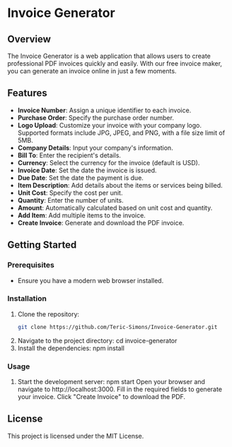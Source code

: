 # Invoice Generator

## Overview
The Invoice Generator is a web application that allows users to create professional PDF invoices quickly and easily. With our free invoice maker, you can generate an invoice online in just a few moments.

## Features
- **Invoice Number**: Assign a unique identifier to each invoice.
- **Purchase Order**: Specify the purchase order number.
- **Logo Upload**: Customize your invoice with your company logo. Supported formats include JPG, JPEG, and PNG, with a file size limit of 5MB.
- **Company Details**: Input your company's information.
- **Bill To**: Enter the recipient's details.
- **Currency**: Select the currency for the invoice (default is USD).
- **Invoice Date**: Set the date the invoice is issued.
- **Due Date**: Set the date the payment is due.
- **Item Description**: Add details about the items or services being billed.
- **Unit Cost**: Specify the cost per unit.
- **Quantity**: Enter the number of units.
- **Amount**: Automatically calculated based on unit cost and quantity.
- **Add Item**: Add multiple items to the invoice.
- **Create Invoice**: Generate and download the PDF invoice.

## Getting Started

### Prerequisites
- Ensure you have a modern web browser installed.

### Installation
1. Clone the repository:
   ```sh
   git clone https://github.com/Teric-Simons/Invoice-Generator.git

2. Navigate to the project directory:
    cd invoice-generator
3. Install the dependencies:
    npm install

### Usage
1. Start the development server:
    npm start
    Open your browser and navigate to http://localhost:3000.
    Fill in the required fields to generate your invoice.
    Click "Create Invoice" to download the PDF.

## License
This project is licensed under the MIT License.